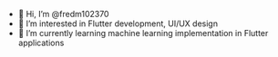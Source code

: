 - 👋 Hi, I’m @fredm102370
- 👀 I’m interested in Flutter development, UI/UX design
- 🌱 I’m currently learning machine learning implementation in Flutter applications

<!---
fredm102370/fredm102370 is a ✨ special ✨ repository because its `README.md` (this file) appears on your GitHub profile.
You can click the Preview link to take a look at your changes.
--->
